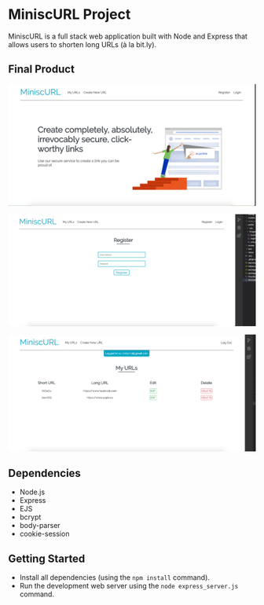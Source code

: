 # MiniscURL Project

MiniscURL is a full stack web application built with Node and Express that allows users to shorten long URLs (à la bit.ly).

## Final Product

!["The home page of the app (not responsive at the moment). Image 'borrowed' from bit.ly"](public/images/home.png "Home Page")

!["The registering page"](public/images/register.png "Register Page")

!["The main user URL page"](public/images/urls.png "URL Page")

## Dependencies

- Node.js
- Express
- EJS
- bcrypt
- body-parser
- cookie-session

## Getting Started

- Install all dependencies (using the `npm install` command).
- Run the development web server using the `node express_server.js` command.
